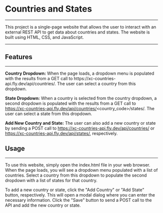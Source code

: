 # Countries and States
<hr>
This project is a single-page website that allows the user to interact with an external REST API to get data about countries and states. The website is built using HTML, CSS, and JavaScript.


<hr>

## Features
<hr>
<strong>Country Dropdown:</strong> When the page loads, a dropdown menu is populated with the results from a GET call to https://xc-countries-api.fly.dev/api/countries/. The user can select a country from this dropdown.

<strong>State Dropdown:</strong> When a country is selected from the country dropdown, a second dropdown is populated with the results from a GET call to https://xc-countries-api.fly.dev/api/countries/<country_code>/states/. The user can select a state from this dropdown.

<strong>Add New Country and State:</strong> The user can also add a new country or state by sending a POST call to https://xc-countries-api.fly.dev/api/countries/ or https://xc-countries-api.fly.dev/api/states/, respectively.

## Usage
<hr>
To use this website, simply open the index.html file in your web browser. When the page loads, you will see a dropdown menu populated with a list of countries. Select a country from this dropdown to populate the second dropdown with a list of states for that country.

To add a new country or state, click the "Add Country" or "Add State" button, respectively. This will open a modal dialog where you can enter the necessary information. Click the "Save" button to send a POST call to the API and add the new country or state.
